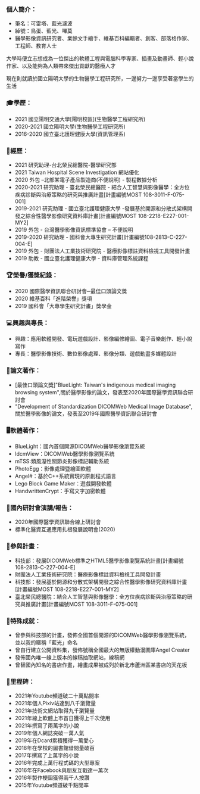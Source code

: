 ### 個人簡介：
* 筆名：可雷塔、藍光濾波
* 綽號：鳥蛋、藍光、嗶莫
* 醫學影像資訊研究者、業餘文手繪手、維基百科編輯者、創客、部落格作家、工程師、教育人士

大學時便立志想成為一位傑出的軟體工程與電腦科學專家、插畫及動畫師、輕小說作家、以及能夠為人類帶來傑出貢獻的醫療人才

現在則就讀於國立陽明大學的生物醫學工程研究所，一邊努力一邊享受著當學生的生活

### 🎓學歷：
* 2021 國立陽明交通大學\[陽明校區\](生物醫學工程研究所)
* 2020-2021 國立陽明大學(生物醫學工程研究所)
* 2016-2020 國立臺北護理健康大學(資訊管理系)

### 📖經歷：
* 2021 研究助理-台北榮民總醫院-醫學研究部
* 2021 Taiwan Hospital Scene Investigation 網站優化
* 2020 外包 –北部某電子產品製造商(不便說明) - 製程數據分析
* 2020-2021 研究助理 - 臺北榮民總醫院 - 結合人工智慧與影像醫學：全方位疾病診斷與治療策略的研究與推廣計畫[計畫編號MOST 108-3011-F-075-001]
* 2019-2021 研究助理 - 國立臺北護理健康大學 -發展基於開源和分散式架構開發之綜合性醫學影像研究資料庫計畫[計畫編號MOST 108-2218-E227-001-MY2]
* 2019 外包 - 台灣醫學影像資訊標準協會 – 不便說明
* 2019-2020 研究助理 - 國科會大專生研究計畫[計畫編號108-2813-C-227-004-E]
* 2019 外包 - 財團法人工業技術研究院 - 醫療影像標註資料檢視工具開發計畫
* 2019 助教 - 國立臺北護理健康大學 - 資料庫管理系統課程

### 🏆榮譽/獲獎紀錄：
* 2020 國際醫學資訊聯合研討會─最佳口頭論文獎
* 2020 維基百科「進階榮譽」獎項
* 2019 國科會「大專學生研究計畫」獎學金

### 💻興趣與專長：
* 興趣：應用軟體開發、電玩遊戲設計、影像編修繪圖、電子音樂創作、輕小說寫作
* 專長：醫學影像技術、數位影像處理、影像分類、遊戲動畫多媒體設計

### 📔論文著作：
* [最佳口頭論文獎]"BlueLight: Taiwan's indigenous medical imaging browsing system",關於醫學影像的論文，發表至2020年國際醫學資訊聯合研討會
* "Development of Standardization DICOMWeb Medical Image Database", 關於醫學影像的論文，發表至2019年國際醫學資訊聯合研討會

### 🖥軟體著作：
* BlueLight：國內首個開源DICOMWeb醫學影像瀏覽系統
* ldcmView：DICOMWeb醫學影像瀏覽系統
* mTSS:類風溼性關節炎影像標記輔助系統
* PhotoEgg：影像處理暨繪圖軟體
* Angel#：基於C++系統實現的原創程式語言
* Lego Block Game Maker：遊戲開發軟體
* HandwrittenCrypt：手寫文字加密軟體

### 🎤國內研討會演講/報告：
* 2020年國際醫學資訊聯合線上研討會
* 標準化醫資互通應用扎根發展說明會(2020)

### 🔬參與計畫：
* 科技部：發展DICOMWeb標準之HTML5醫學影像瀏覽系統計畫[計畫編號108-2813-C-227-004-E]
* 財團法人工業技術研究院：醫療影像標註資料檢視工具開發計畫
* 科技部：發展基於開源和分散式架構開發之綜合性醫學影像研究資料庫計畫[計畫編號MOST 108-2218-E227-001-MY2]
* 臺北榮民總醫院：結合人工智慧與影像醫學：全方位疾病診斷與治療策略的研究與推廣計畫[計畫編號MOST 108-3011-F-075-001]

### 🥇特殊成就：
* 曾參與科技部的計畫，發佈全國首個開源的DICOMWeb醫學影像瀏覽系統，並以我的暱稱「藍光」命名
* 曾自行建立公開資料集，發佈號稱全國最大的無版權動漫圖庫Angel Creater
* 發佈國內唯一線上版本的線稿抽取網站，線稿網
* 曾替國內知名的書店作畫，繪畫成果被成列於新北市蘆洲區某書店的天花板

### 🎉里程碑：
* 2021年Youtube頻道破二十萬點閱率
* 2021年個人Pixiv站達到八千瀏覽量
* 2021年技術文網站取得九千瀏覽量
* 2021年線上軟體上市首日獲得上千次使用
* 2021年撰寫了兩萬字的小說
* 2019年個人網誌突破一萬人氣
* 2019年在Dcard累積獲得一萬愛心
* 2018年在學校的圖書館借閱量破百
* 2017年撰寫了上萬字的小說
* 2016年完成上萬行程式碼的大型專案
* 2016年在Facebook與朋友互戳達一萬次
* 2016年製作梗圖獲得兩千人按讚
* 2015年Youtube頻道破千點閱率
